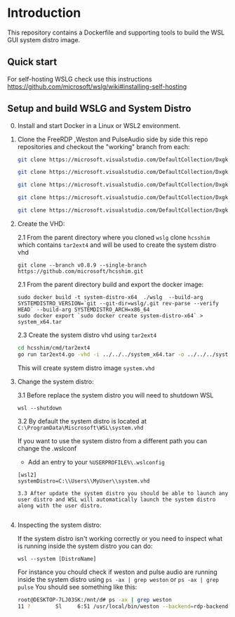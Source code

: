# Introduction

This repository contains a Dockerfile and supporting tools to build the WSL GUI system distro image.

## Quick start

For self-hosting WSLG check use this instructions https://github.com/microsoft/wslg/wiki#installing-self-hosting

## Setup and build WSLG and System Distro

0. Install and start Docker in a Linux or WSL2 environment.

1. Clone the FreeRDP ,Weston and PulseAudio side by side this repo repositories and checkout the "working" branch from each:

    ```bash
    git clone https://microsoft.visualstudio.com/DefaultCollection/DxgkLinux/_git/FreeRDP vendor/FreeRDP -b working

    git clone https://microsoft.visualstudio.com/DefaultCollection/DxgkLinux/_git/weston vendor/weston -b working

    git clone https://microsoft.visualstudio.com/DefaultCollection/DxgkLinux/_git/pulseaudio vendor/pulseaudio -b working
    
    git clone https://microsoft.visualstudio.com/DefaultCollection/DxgkLinux/_git/wayland vendor/wayland -b working

    git clone https://microsoft.visualstudio.com/DefaultCollection/DxgkLinux/_git/sharedguestalloc vendor/sharedguestalloc
    ```

2. Create the VHD:

    2.1 From the parent directory where you cloned `wslg` clone `hcsshim` which contains `tar2ext4` and will be used to create the system distro vhd
    ```
    git clone --branch v0.8.9 --single-branch https://github.com/microsoft/hcsshim.git
    ```
    
    2.1 From the parent directory build and export the docker image:
    ```
    sudo docker build -t system-distro-x64  ./wslg  --build-arg SYSTEMDISTRO_VERSION=`git --git-dir=wslg/.git rev-parse --verify HEAD` --build-arg SYSTEMDISTRO_ARCH=x86_64
    sudo docker export `sudo docker create system-distro-x64` > system_x64.tar
    ```
    
    2.3 Create the system distro vhd using `tar2ext4`
    
    ```bash
    cd hcsshim/cmd/tar2ext4
    go run tar2ext4.go -vhd -i ../../../system_x64.tar -o ../../../system.vhd
    ```
    
    This will create system distro image `system.vhd`

3. Change the system distro:

    3.1 Before replace the system distro you will need to shutdown WSL
    
    ```
    wsl --shutdown
    ```
    
    3.2 By default the system distro is located at `C:\ProgramData\Miscrosoft\WSL\system.vhd`
    
    If you want to use the system distro from a different path you can change the .wslconf

    * Add an entry to your `%USERPROFILE%\.wslconfig`

    ```
    [wsl2]
    systemDistro=C:\\Users\\MyUser\\system.vhd
    
    3.3 After update the system distro you should be able to launch any user distro and WSL will automatically launch the system distro along with the user distro.
    

4. Inspecting the system distro:

    If the system distro isn't working correctly or you need to inspect what is running inside the system distro you can do:

    ```
    wsl --system [DistroName]
    ```

    For instance you chould check if weston and pulse audio are running inside the system distro using `ps -ax | grep weston` or `ps -ax | grep pulse`
    You should see something like this:
    ```bash
    root@DESKTOP-7LJ03SK:/mnt/d# ps -ax | grep weston
   11 ?        Sl     6:51 /usr/local/bin/weston --backend=rdp-backend.so --xwayland --shell=rdprail-shell.so --log=/mnt/wslg/weston.log
    ```
